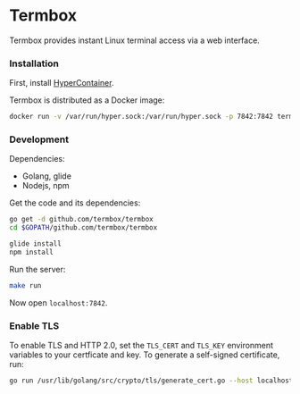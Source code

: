 # Termbox

Termbox provides instant Linux terminal access via a web interface.

### Installation

First, install [HyperContainer](https://hypercontainer.io/).


Termbox is distributed as a Docker image:

```sh
docker run -v /var/run/hyper.sock:/var/run/hyper.sock -p 7842:7842 termbox/termbox
```

### Development

Dependencies:

* Golang, glide
* Nodejs, npm

Get the code and its dependencies:

```sh
go get -d github.com/termbox/termbox
cd $GOPATH/github.com/termbox/termbox

glide install
npm install
```

Run the server:

```sh
make run
```

Now open `localhost:7842`.

### Enable TLS

To enable TLS and HTTP 2.0, set the `TLS_CERT` and `TLS_KEY` environment
variables to your certficate and key. To generate a self-signed certificate,
run:

```sh
go run /usr/lib/golang/src/crypto/tls/generate_cert.go --host localhost
```
